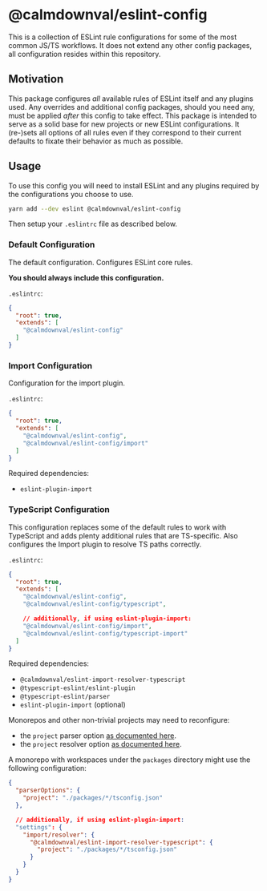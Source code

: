 # @calmdownval/eslint-config

This is a collection of ESLint rule configurations for some of the most common
JS/TS workflows. It does not extend any other config packages, all configuration
resides within this repository.

## Motivation

This package configures *all* available rules of ESLint itself and any plugins
used. Any overrides and additional config packages, should you need any, must be
applied *after* this config to take effect. This package is intended to serve as
a solid base for new projects or new ESLint configurations. It (re-)sets all
options of all rules even if they correspond to their current defaults to fixate
their behavior as much as possible.

## Usage

To use this config you will need to install ESLint and any plugins required by
the configurations you choose to use.

```sh
yarn add --dev eslint @calmdownval/eslint-config
```

Then setup your `.eslintrc` file as described below.

### Default Configuration

The default configuration. Configures ESLint core rules.

**You should always include this configuration.**

`.eslintrc`:

```json
{
  "root": true,
  "extends": [
    "@calmdownval/eslint-config"
  ]
}
```

### Import Configuration

Configuration for the import plugin.

`.eslintrc`:

```json
{
  "root": true,
  "extends": [
    "@calmdownval/eslint-config",
    "@calmdownval/eslint-config/import"
  ]
}
```

Required dependencies:

- `eslint-plugin-import`

### TypeScript Configuration

This configuration replaces some of the default rules to work with TypeScript
and adds plenty additional rules that are TS-specific. Also configures the
Import plugin to resolve TS paths correctly.

`.eslintrc`:

```json
{
  "root": true,
  "extends": [
    "@calmdownval/eslint-config",
    "@calmdownval/eslint-config/typescript",

    // additionally, if using eslint-plugin-import:
    "@calmdownval/eslint-config/import",
    "@calmdownval/eslint-config/typescript-import"
  ]
}
```

Required dependencies:

- `@calmdownval/eslint-import-resolver-typescript`
- `@typescript-eslint/eslint-plugin`
- `@typescript-eslint/parser`
- `eslint-plugin-import` (optional)

Monorepos and other non-trivial projects may need to reconfigure:

- the `project` parser option [as documented here](https://github.com/typescript-eslint/typescript-eslint/tree/master/packages/parser#parseroptionsproject).
- the `project` resolver option [as documented here](https://github.com/alexgorbatchev/eslint-import-resolver-typescript#configuration).

A monorepo with workspaces under the `packages` directory might use the
following configuration:

```json
{
  "parserOptions": {
    "project": "./packages/*/tsconfig.json"
  },

  // additionally, if using eslint-plugin-import:
  "settings": {
    "import/resolver": {
      "@calmdownval/eslint-import-resolver-typescript": {
        "project": "./packages/*/tsconfig.json"
      }
    }
  }
}
```

